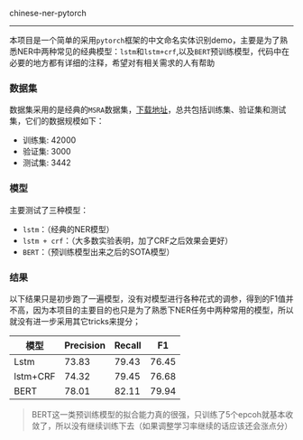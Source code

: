 chinese-ner-pytorch

---

本项目是一个简单的采用`pytorch`框架的中文命名实体识别demo，主要是为了熟悉NER中两种常见的经典模型：`lstm`和`lstm+crf`,以及`BERT`预训练模型，代码中在必要的地方都有详细的注释，希望对有相关需求的人有帮助

### 数据集

数据集采用的是经典的`MSRA`数据集，[下载地址](https://www.cluebenchmarks.com/dataSet_search_modify.html?keywords=%E5%91%BD%E5%90%8D%E5%AE%9E%E4%BD%93%E8%AF%86%E5%88%AB)，总共包括训练集、验证集和测试集，它们的数据规模如下：

- 训练集: 42000
- 验证集: 3000
- 测试集: 3442

### 模型

主要测试了三种模型：

- `lstm`：（经典的NER模型）
- `lstm + crf`：（大多数实验表明，加了CRF之后效果会更好）
- `BERT`：（预训练模型出来之后的SOTA模型）

### 结果

以下结果只是初步跑了一遍模型，没有对模型进行各种花式的调参，得到的F1值并不高，因为本项目的主要目的也只是为了熟悉下NER任务中两种常用的模型，所以就没有进一步采用其它tricks来提分；

| 模型     | Precision | Recall | F1    |
| -------- | --------- | ------ | ----- |
| Lstm     | 73.83     | 79.43  | 76.45 |
| lstm+CRF | 74.32     | 79.45  | 76.68 |
| BERT     | 78.01     | 82.11  | 79.94 |

> BERT这一类预训练模型的拟合能力真的很强，只训练了5个epcoh就基本收敛了，所以没有继续训练下去（如果调整学习率继续的话应该还会涨点分）
